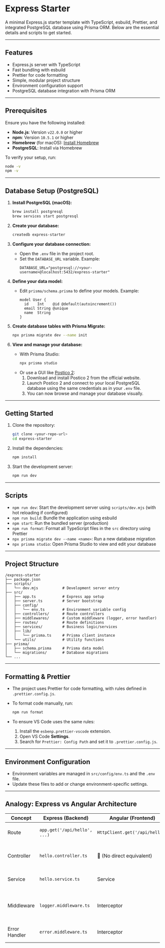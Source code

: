 # Express Starter

A minimal Express.js starter template with TypeScript, esbuild, Prettier, and integrated PostgreSQL database using Prisma ORM. Below are the essential details and scripts to get started.

---

## Features

- Express.js server with TypeScript
- Fast bundling with esbuild
- Prettier for code formatting
- Simple, modular project structure
- Environment configuration support
- PostgreSQL database integration with Prisma ORM

---

## Prerequisites

Ensure you have the following installed:

- **Node.js**: Version `v22.0.0` or higher
- **npm**: Version `10.5.1` or higher
- **Homebrew** (for macOS): [Install Homebrew](https://brew.sh/)
- **PostgreSQL**: Install via Homebrew

To verify your setup, run:

```bash
node -v
npm -v
```

---

## Database Setup (PostgreSQL)

1. **Install PostgreSQL (macOS):**

   ```bash
   brew install postgresql
   brew services start postgresql
   ```

2. **Create your database:**

   ```bash
   createdb express-starter
   ```

3. **Configure your database connection:**

   - Open the `.env` file in the project root.
   - Set the `DATABASE_URL` variable. Example:
     ```env
     DATABASE_URL="postgresql://<your-username>@localhost:5432/express-starter"
     ```

4. **Define your data model:**

   - Edit `prisma/schema.prisma` to define your models. Example:
     ```prisma
     model User {
       id    Int    @id @default(autoincrement())
       email String @unique
       name  String
     }
     ```

5. **Create database tables with Prisma Migrate:**

   ```bash
   npx prisma migrate dev --name init
   ```

6. **View and manage your database:**
   - With Prisma Studio:
     ```bash
     npx prisma studio
     ```
   - Or use a GUI like [Postico 2](https://eggerapps.at/postico2/):
     1. Download and install Postico 2 from the official website.
     2. Launch Postico 2 and connect to your local PostgreSQL database using the same credentials as in your `.env` file.
     3. You can now browse and manage your database visually.

---

## Getting Started

1. Clone the repository:

   ```bash
   git clone <your-repo-url>
   cd express-starter
   ```

2. Install the dependencies:

   ```bash
   npm install
   ```

3. Start the development server:

   ```bash
   npm run dev
   ```

---

## Scripts

- `npm run dev`: Start the development server using `scripts/dev.mjs` (with hot reloading if configured)
- `npm run build`: Bundle the application using esbuild
- `npm start`: Run the bundled server (production)
- `npm run format`: Format all TypeScript files in the `src` directory using Prettier
- `npx prisma migrate dev --name <name>`: Run a new database migration
- `npx prisma studio`: Open Prisma Studio to view and edit your database

---

## Project Structure

```
/express-starter
├── package.json
├── scripts/
│   └── dev.mjs           # Development server entry
├── src/
│   ├── app.ts            # Express app setup
│   ├── server.ts         # Server bootstrap
│   ├── config/
│   │   └── env.ts        # Environment variable config
│   ├── controllers/      # Route controllers
│   ├── middlewares/      # Custom middleware (logger, error handler)
│   ├── routes/           # Route definitions
│   ├── services/         # Business logic/services
│   ├── lib/
│   │   └── prisma.ts     # Prisma client instance
│   └── utils/            # Utility functions
├── prisma/
│   ├── schema.prisma     # Prisma data model
│   └── migrations/       # Database migrations
└── ...
```

---

## Formatting & Prettier

- The project uses Prettier for code formatting, with rules defined in `.prettier.config.js`.
- To format code manually, run:

  ```bash
  npm run format
  ```

- To ensure VS Code uses the same rules:
  1. Install the `esbenp.prettier-vscode` extension.
  2. Open VS Code **Settings**.
  3. Search for `Prettier: Config Path` and set it to `.prettier.config.js`.

---

## Environment Configuration

- Environment variables are managed in `src/config/env.ts` and the `.env` file.
- Update these files to add or change environment-specific settings.

---

## Analogy: Express vs Angular Architecture

| Concept       | Express (Backend)            | Angular (Frontend)             | Purpose                                  |
| ------------- | ---------------------------- | ------------------------------ | ---------------------------------------- |
| Route         | `app.get('/api/hello', ...)` | `HttpClient.get('/api/hello')` | Trigger a call or handler                |
| Controller    | `hello.controller.ts`        | 🚫 (No direct equivalent)      | Handle HTTP request logic                |
| Service       | `hello.service.ts`           | Service                        | Core logic / abstraction                 |
| Middleware    | `logger.middleware.ts`       | Interceptor                    | Reusable logic between request & handler |
| Error Handler | `error.middleware.ts`        | Interceptor                    | Handle errors uniformly                  |
